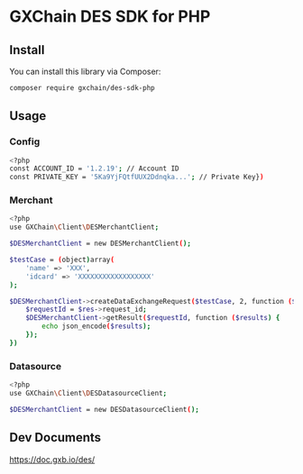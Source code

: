 # GXChain DES SDK for PHP

## Install

You can install this library via Composer:
```bash
composer require gxchain/des-sdk-php
```

## Usage

### Config

```bash
<?php
const ACCOUNT_ID = '1.2.19'; // Account ID
const PRIVATE_KEY = '5Ka9YjFQtfUUX2Ddnqka...'; // Private Key})
```

### Merchant

```bash
<?php
use GXChain\Client\DESMerchantClient;

$DESMerchantClient = new DESMerchantClient();

$testCase = (object)array(
    'name' => 'XXX',
    'idcard' => 'XXXXXXXXXXXXXXXXXX'
);

$DESMerchantClient->createDataExchangeRequest($testCase, 2, function ($res) use ($DESMerchantClient) {
    $requestId = $res->request_id;
    $DESMerchantClient->getResult($requestId, function ($results) {
        echo json_encode($results);
    });
})
```

### Datasource

```bash
<?php
use GXChain\Client\DESDatasourceClient;

$DESMerchantClient = new DESDatasourceClient();
```

## Dev Documents

https://doc.gxb.io/des/

